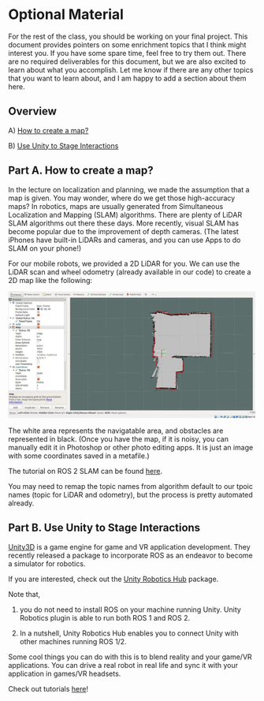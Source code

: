 # Optional Material


For the rest of the class, you should be working on your final project. This document provides pointers on some enrichment topics that I think might interest you. If you have some spare time, feel free to try them out. There are no required deliverables for this document, but we are also excited to learn about what you accomplish. Let me know if there are any other topics that you want to learn about, and I am happy to add a section about them here.




## Overview

A) [How to create a map?](#part-a-how-to-create-a-map)

B) [Use Unity to Stage Interactions](#part-b-use-Unity-to-Stage-Interaction)



## Part A. How to create a map?
In the lecture on localization and planning, we made the assumption that a map is given. You may wonder, where do we get those high-accuracy maps?
In robotics, maps are usually generated from Simultaneous Localization and Mapping (SLAM) algorithms. There are plenty of LiDAR SLAM algorithms out there these days. More recently, visual SLAM has become popular due to the improvement of depth cameras. (The latest iPhones have built-in LiDARs and cameras, and you can use Apps to do SLAM on your phone!)

For our mobile robots, we provided a 2D LiDAR for you. We can use the LiDAR scan and wheel odometry (already available in our code) to create a 2D map like the following:

<img src="Image/map.png" width="600"/>

The white area represents the navigatable area, and obstacles are represented in black. (Once you have the map, if it is noisy, you can manually edit it in Photoshop or other photo editing apps. It is just an image with some coordinates saved in a metafile.)

The tutorial on ROS 2 SLAM can be found [here](https://navigation.ros.org/tutorials/docs/navigation2_with_slam.html).

You may need to remap the topic names from algorithm default to our tpoic names (topic for LiDAR and odometry), but the process is pretty automated already.


## Part B. Use Unity to Stage Interactions
[Unity3D](https://unity.com/) is a game engine for game and VR application development. They recently released a package to incorporate ROS as an endeavor to become a simulator for robotics.

If you are interested, check out the [Unity Robotics Hub](https://github.com/Unity-Technologies/Unity-Robotics-Hub) package.

Note that,
1. you do not need to install ROS on your machine running Unity. Unity Robotics plugin is able to run both ROS 1 and ROS 2.

2. In a nutshell, Unity Robotics Hub enables you to connect Unity with other machines running ROS 1/2.

Some cool things you can do with this is to blend reality and your game/VR applications. You can drive a real robot in real life and sync it with your application in games/VR headsets.

Check out tutorials [here](https://github.com/Unity-Technologies/Unity-Robotics-Hub/blob/main/tutorials/ros_unity_integration/README.md)!



